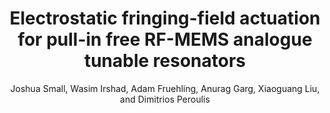 ---
type: article
title: Electrostatic fringing-field actuation for pull-in free RF-MEMS analogue tunable resonators
author: Joshua Small, Wasim Irshad, Adam Fruehling, Anurag Garg, Xiaoguang Liu, and Dimitrios Peroulis
journal: Journal of Micromechanics and Microengineering
volume: 22
number: 9
year: 2012
month: Sep
doi: 10.1088/0960-1317/22/9/095004
pages: 095004
publisher:
booktitle:
note:
sort_key: 201209
---